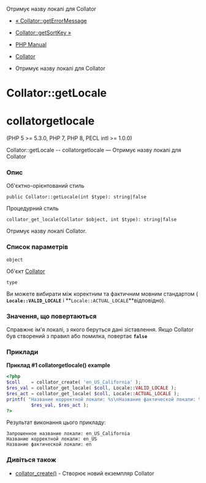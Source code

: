 Отримує назву локалі для Collator

-   [« Collator::getErrorMessage](collator.geterrormessage.html)
    
-   [Collator::getSortKey »](collator.getsortkey.html)
    
-   [PHP Manual](index.html)
    
-   [Collator](class.collator.html)
    
-   Отримує назву локалі для Collator
    

# Collator::getLocale

# collatorgetlocale

(PHP 5 >= 5.3.0, PHP 7, PHP 8, PECL intl >= 1.0.0)

Collator::getLocale -- collatorgetlocale — Отримує назву локалі для Collator

### Опис

Об'єктно-орієнтований стиль

```methodsynopsis
public Collator::getLocale(int $type): string|false
```

Процедурний стиль

```methodsynopsis
collator_get_locale(Collator $object, int $type): string|false
```

Отримує назву локалі Collator.

### Список параметрів

`object`

Об'єкт [Collator](class.collator.html)

`type`

Ви можете вибирати між коректним та фактичним мовним стандартом ( **`Locale::VALID_LOCALE`** і **`Locale::ACTUAL_LOCALE`**відповідно).

### Значення, що повертаються

Справжнє ім'я локалі, з якого беруться дані зіставлення. Якщо Collator був створений з правил або помилка, повертає **`false`**

### Приклади

**Приклад #1 **collatorgetlocale()** example**

```php
<?php
$coll    = collator_create( 'en_US_California' );
$res_val = collator_get_locale( $coll, Locale::VALID_LOCALE );
$res_act = collator_get_locale( $coll, Locale::ACTUAL_LOCALE );
printf( "Название корректной локали: %s\nНазвание фактической локали: %s\n",
         $res_val, $res_act );
?>
```

Результат виконання цього прикладу:

```
Запрошенное название локали: en_US_California
Название корректной локали: en_US
Название фактической локали: en
```

### Дивіться також

-   [collator\_create()](collator.create.html) - Створює новий екземпляр Collator